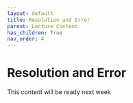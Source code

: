 ```yaml
---
layout: default
title: Resolution and Error
parent: Lecture Content
has_children: True
nav_order: 4
---
```


# Resolution and Error

This content will be ready next week

<!-- These two videos give some visual examples of raster vs vector resolution and error.

# Raster vs Vector Resolution and Conversion Errrors

<iframe width="560" height="315" src="https://www.youtube.com/embed/bG5E8YzqI0A" title="YouTube video player" frameborder="0" allow="accelerometer; autoplay; clipboard-write; encrypted-media; gyroscope; picture-in-picture" allowfullscreen></iframe>

# Error 

<iframe width="560" height="315" src="https://www.youtube.com/embed/w-DMtRJrtWA" title="YouTube video player" frameborder="0" allow="accelerometer; autoplay; clipboard-write; encrypted-media; gyroscope; picture-in-picture" allowfullscreen></iframe> -->
